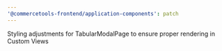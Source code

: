 ```yaml
---
'@commercetools-frontend/application-components': patch
---
```


Styling adjustments for TabularModalPage to ensure proper rendering in Custom Views
